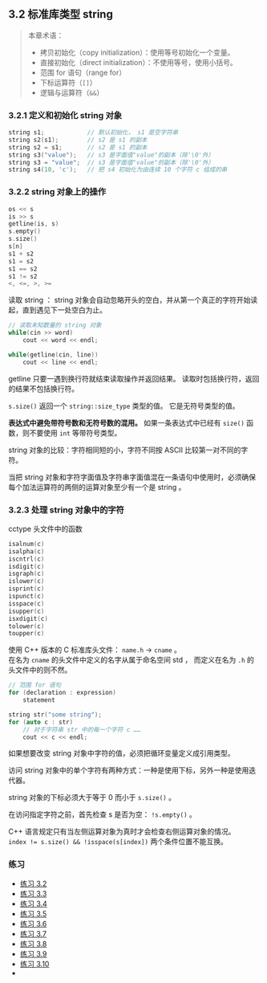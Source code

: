 ## 3.2 标准库类型 string

> 本章术语：
> * 拷贝初始化（copy initialization）：使用等号初始化一个变量。
> * 直接初始化（direct initialization）：不使用等号，使用小括号。
> * 范围 for 语句（range for）
> * 下标运算符（`[]`）
> * 逻辑与运算符（`&&`）


### 3.2.1 定义和初始化 string 对象
```c
string s1;            // 默认初始化， s1 是空字符串
string s2(s1);        // s2 是 s1 的副本
string s2 = s1;       // s2 是 s1 的副本
string s3("value");   // s3 是字面值"value"的副本（除'\0'外）
string s3 = "value";  // s3 是字面值"value"的副本（除'\0'外）
string s4(10, 'c');   // 把 s4 初始化为由连续 10 个字符 c 组成的串
```

### 3.2.2 string 对象上的操作
```c
os << s
is >> s
getline(is, s)
s.empty()
s.size()
s[n]
s1 + s2
s1 = s2
s1 == s2
s1 != s2
<, <=, >, >=
```

读取 string ： string 对象会自动忽略开头的空白，并从第一个真正的字符开始读起，直到遇见下一处空白为止。

```c
// 读取未知数量的 string 对象
while(cin >> word)
    cout << word << endl;

while(getline(cin, line))
    cout << line << endl;
```

getline 只要一遇到换行符就结束读取操作并返回结果。
读取时包括换行符，返回的结果不包括换行符。

`s.size()` 返回一个 `string::size_type` 类型的值。
它是无符号类型的值。

**表达式中避免带符号数和无符号数的混用。**
如果一条表达式中已经有 `size()` 函数，则不要使用 `int` 等带符号类型。

string 对象的比较：字符相同短的小，字符不同按 ASCII 比较第一对不同的字符。

当把 string 对象和字符字面值及字符串字面值混在一条语句中使用时，必须确保每个加法运算符的两侧的运算对象至少有一个是 string 。

### 3.2.3 处理 string 对象中的字符
cctype 头文件中的函数
```c
isalnum(c)
isalpha(c)
iscntrl(c)
isdigit(c)
isgraph(c)
islower(c)
isprint(c)
ispunct(c)
isspace(c)
isupper(c)
isxdigit(c)
tolower(c)
toupper(c)
```

使用 C++ 版本的 C 标准库头文件： `name.h` -> `cname` 。  
在名为 `cname` 的头文件中定义的名字从属于命名空间 std ，
而定义在名为 `.h` 的头文件中的则不然。

```c
// 范围 for 语句
for (declaration : expression)
    statement

string str("some string");
for (auto c : str)
    // 对于字符串 str 中的每一个字符 c ……
    cout << c << endl;
```

如果想要改变 string 对象中字符的值，必须把循环变量定义成引用类型。

访问 string 对象中的单个字符有两种方式：一种是使用下标，另外一种是使用迭代器。

string 对象的下标必须大于等于 0 而小于 `s.size()` 。

在访问指定字符之前，首先检查 s 是否为空： `!s.empty()` 。

C++ 语言规定只有当左侧运算对象为真时才会检查右侧运算对象的情况。  
`index != s.size() && !isspace(s[index])` 两个条件位置不能互换。

### 练习
* [练习 3.2](../src/quiz_3.2.cpp)
* [练习 3.3](../src/quiz_3.3.md)
* [练习 3.4](../src/quiz_3.4.cpp)
* [练习 3.5](../src/quiz_3.5.cpp)
* [练习 3.6](../src/quiz_3.6.cpp)
* [练习 3.7](../src/quiz_3.7.cpp)
* [练习 3.8](../src/quiz_3.8.cpp)
* [练习 3.9](../src/quiz_3.9.cpp)
* [练习 3.10](../src/quiz_3.10.cpp)
* 